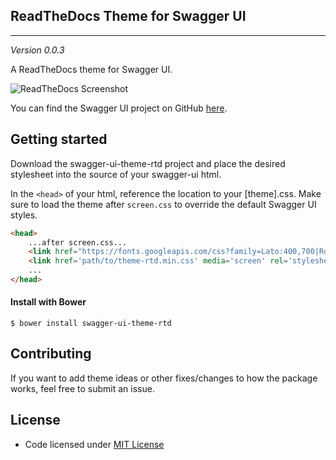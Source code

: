 ## ReadTheDocs Theme for Swagger UI
---
*Version 0.0.3*

A ReadTheDocs theme for Swagger UI.

![ReadTheDocs Screenshot](https://github.com/petervandenhout/swagger-ui-theme-rtd/screenshots/theme-rtd.png)

You can find the Swagger UI project on GitHub [here](https://github.com/swagger-api/swagger-ui).

## Getting started

Download the swagger-ui-theme-rtd project and place the desired stylesheet into the source of your swagger-ui html.

In the `<head>` of your html, reference the location to your [theme].css. Make sure to load the theme after `screen.css` to override the default Swagger UI styles.

```html
<head>
    ...after screen.css...
    <link href="https://fonts.googleapis.com/css?family=Lato:400,700|Roboto+Slab:400,700|Inconsolata:400,700" rel="stylesheet" type="text/css">
    <link href='path/to/theme-rtd.min.css' media='screen' rel='stylesheet' type='text/css' />
    ...
</head>
```
#### Install with Bower

```shell
$ bower install swagger-ui-theme-rtd
```

## Contributing

If you want to add theme ideas or other fixes/changes to how the package works, feel free to submit an issue.

## License

- Code licensed under [MIT License](https://github.com/petervandenhout/swagger-ui-theme-rtd/LICENSE)
